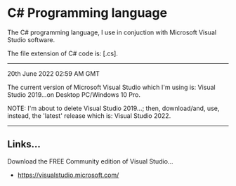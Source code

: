 # C# Programming language

The C# programming language, I use in conjuction with Microsoft Visual Studio software.

The file extension of C# code is: [.cs].

-----

20th June 2022 02:59 AM GMT

The current version of Microsoft Visual Studio which I'm using is: Visual Studio 2019...on Desktop PC/Windows 10 Pro.

NOTE: I'm about to delete Visual Studio 2019...; then, download/and, use, instead, the 'latest' release which is: Visual Studio 2022.

-----

## Links...

Download the FREE Community edition of Visual Studio...

- https://visualstudio.microsoft.com/
